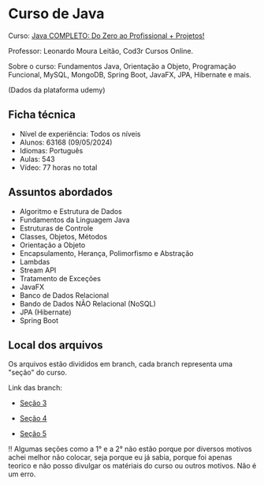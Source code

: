 # Curso de Java

Curso: [Java COMPLETO: Do Zero ao Profissional + Projetos!](https://www.udemy.com/course/fundamentos-de-programacao-com-java/)


Professor: Leonardo Moura Leitão, Cod3r Cursos Online.

Sobre o curso: Fundamentos Java, Orientação a Objeto, Programação Funcional, MySQL, MongoDB, Spring Boot, JavaFX, JPA, Hibernate e mais.

(Dados da plataforma udemy)

## Ficha técnica
- Nível de experiência: Todos os níveis
- Alunos: 63168 (09/05/2024)
- Idiomas: Português
- Aulas: 543
- Vídeo: 77 horas no total

## Assuntos abordados

- Algoritmo e Estrutura de Dados
- Fundamentos da Linguagem Java
- Estruturas de Controle
- Classes, Objetos, Métodos
- Orientação a Objeto
- Encapsulamento, Herança, Polimorfismo e Abstração
- Lambdas
- Stream API
- Tratamento de Exceções
- JavaFX
- Banco de Dados Relacional
- Bando de Dados NÃO Relacional (NoSQL)
- JPA (Hibernate)
- Spring Boot

## Local dos arquivos

Os arquivos estão divididos em branch, cada branch representa uma "seção" do curso.

Link das branch:

- [Seção 3](https://github.com/Diog0-SA/Udemy-Java/tree/se%C3%A7%C3%A3o3)

- [Seção 4](https://github.com/Diog0-SA/Udemy-Java/tree/se%C3%A7%C3%A3o4)

- [Seção 5](https://github.com/Diog0-SA/Udemy-Java/tree/se%C3%A7%C3%A3o5)

‼️ Algumas seções como a 1° e a 2° não estão porque por diversos motivos achei melhor não colocar, seja porque eu já sabia, porque foi apenas teorico e não posso divulgar os matériais do curso ou outros motivos. Não é um erro.

